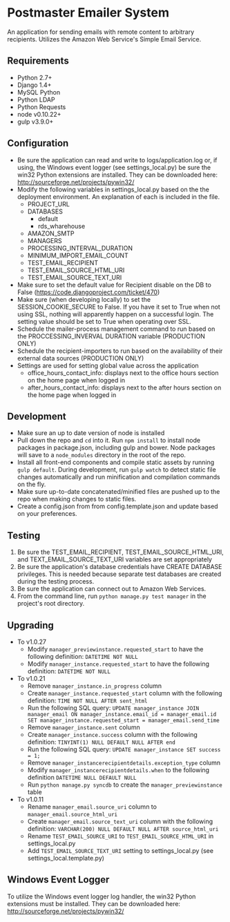 Postmaster Emailer System
=========================
An application for sending emails with remote content to arbitrary recipients. Utilizes the Amazon Web Service's Simple Email Service.

Requirements
------------
- Python 2.7+
- Django 1.4+
- MySQL Python
- Python LDAP
- Python Requests
- node v0.10.22+
- gulp v3.9.0+

Configuration
----------
- Be sure the application can read and write to logs/application.log or, if using, the Windows event logger (see settings_local.py) be sure the win32 Python extensions are installed. They can be downloaded here: http://sourceforge.net/projects/pywin32/
- Modify the following variables in settings_local.py based on the the deployment environment. An explanation of each is included in the file.
	- PROJECT_URL
	- DATABASES
		- default
		- rds_wharehouse
	- AMAZON_SMTP
	- MANAGERS
	- PROCESSING_INTERVAL_DURATION
	- MINIMUM_IMPORT_EMAIL_COUNT
	- TEST_EMAIL_RECIPIENT
	- TEST_EMAIL_SOURCE_HTML_URI
	- TEST_EMAIL_SOURCE_TEXT_URI
- Make sure to set the default value for Recipient disable on the DB to False (https://code.djangoproject.com/ticket/470)
- Make sure (when developing locally) to set the SESSION_COOKIE_SECURE to False. If you have it set to True when not using SSL, nothing will apparently happen on a successful login. The setting value should be set to True when operating over SSL.
- Schedule the mailer-process management command to run based on the PROCCESSING_INVERVAL DURATION variable (PRODUCTION ONLY)
- Schedule the recipient-importers to run based on the availability of their external data sources (PRODUCTION ONLY)
- Settings are used for setting global value across the application
	- office_hours_contact_info: displays next to the office hours section on the home page when logged in
	- after_hours_contact_info: displays next to the after hours section on the home page when logged in

Development
-------
- Make sure an up to date version of node is installed
- Pull down the repo and `cd` into it.  Run `npm install` to install node packages in package.json, including gulp and bower.  Node packages will save to a `node_modules` directory in the root of the repo.
- Install all front-end components and compile static assets by running `gulp default`.  During development, run `gulp watch` to detect static file changes automatically and run minification and compilation commands on the fly.
- Make sure up-to-date concatenated/minified files are pushed up to the repo when making changes to static files.
- Create a config.json from from config.template.json and update based on your preferences.

Testing
-------
1. Be sure the TEST_EMAIL_RECIPIENT, TEST_EMAIL_SOURCE_HTML_URI, and TEXT_EMAIL_SOURCE_TEXT_URI variables are set appropriately
2. Be sure the application's database credentials have CREATE DATABASE privileges. This is needed because separate test databases are created during the testing process.
3. Be sure the application can connect out to Amazon Web Services.
4. From the command line, run `python manage.py test manager` in the project's root directory.

Upgrading
---------
- To v1.0.27
	- Modify `manager_previewinstance.requested_start` to have the following definition: `DATETIME NOT NULL`
	- Modify `manager_instance.requested_start` to have the following definition: `DATETIME NOT NULL`
- To v1.0.21
	- Remove `manager_instance.in_progress` column
	- Create `manager_instance.requested_start` column with the following definition: `TIME NOT NULL AFTER sent_html`
	- Run the following SQL query: `UPDATE manager_instance JOIN manager_email ON manager_instance.email_id = manager_email.id SET manager_instance.requested_start = manager_email.send_time`
	- Remove `manager_instance.sent` column
	- Create `manager_instance.success` column with the following definition: `TINYINT(1) NULL DEFAULT NULL AFTER end`
	- Run the following SQL query: `UPDATE manager_instance SET success = 1;`
	- Remove `manager_instancerecipientdetails.exception_type` column
	- Modify `manager_instancerecipientdetails.when` to the following definition `DATETIME NULL DEFAULT NULL`
	- Run `python manage.py syncdb` to create the `manager_previewinstance` table
- To v1.0.11
	- Rename `manager_email.source_uri` column to `manager_email.source_html_uri`
	- Create `manager_email.source_text_uri` column with the following definition: `VARCHAR(200) NULL DEFAULT NULL AFTER source_html_uri`
	- Rename `TEST_EMAIL_SOURCE_URI` to `TEST_EMAIL_SOURCE_HTML_URI` in settings_local.py
	- Add `TEST_EMAIL_SOURCE_TEXT_URI` setting to settings_local.py (see settings_local.template.py)

Windows Event Logger
--------------------
To utilize the Windows event logger log handler, the win32 Python extensions must be installed. They can be downloaded here: http://sourceforge.net/projects/pywin32/
